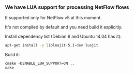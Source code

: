 ### We have LUA support for processing NetFlow flows

It supported only for NetFlow v5 at this moment. 

It's not compiled by default and you need build it explicitly.

Install dependency list (Debian 8 and Ubuntu 14.04 has it):
```bash
apt-get install -y libluajit-5.1-dev luajit
```

Build it:
```
cmake -DENABLE_LUA_SUPPORT=ON ..
make
```
